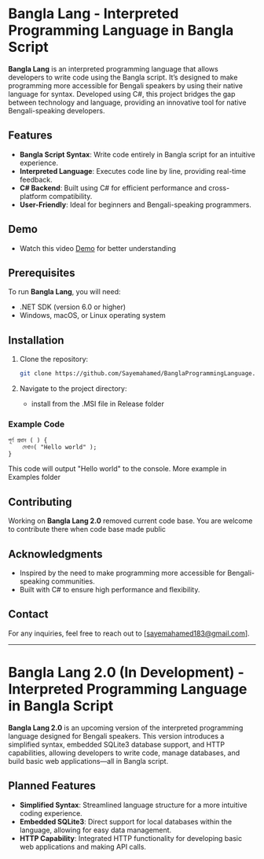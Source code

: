 # Bangla Lang - Interpreted Programming Language in Bangla Script

**Bangla Lang** is an interpreted programming language that allows developers to write code using the Bangla script. It’s designed to make programming more accessible for Bengali speakers by using their native language for syntax. Developed using C#, this project bridges the gap between technology and language, providing an innovative tool for native Bengali-speaking developers.

## Features

- **Bangla Script Syntax**: Write code entirely in Bangla script for an intuitive experience.
- **Interpreted Language**: Executes code line by line, providing real-time feedback.
- **C# Backend**: Built using C# for efficient performance and cross-platform compatibility.
- **User-Friendly**: Ideal for beginners and Bengali-speaking programmers.

## Demo
- Watch this video [Demo](https://www.facebook.com/share/p/o7kRWDvXHQGHF1A2) for better understanding

## Prerequisites

To run **Bangla Lang**, you will need:

- .NET SDK (version 6.0 or higher)
- Windows, macOS, or Linux operating system

## Installation

1. Clone the repository:
   ```bash
   git clone https://github.com/Sayemahamed/BanglaProgrammingLanguage.git
   ```

2. Navigate to the project directory:
   - install from the .MSI file in Release folder

### Example Code
```বাংলা
পূর্ণ প্রধান ( ) {
    দেখাও( "Hello world" );
}
```

This code will output "Hello world" to the console.
More example in Examples folder

## Contributing

Working on **Bangla Lang 2.0** removed current code base. You are welcome to contribute there when code base made public 

## Acknowledgments

- Inspired by the need to make programming more accessible for Bengali-speaking communities.
- Built with C# to ensure high performance and flexibility.

## Contact

For any inquiries, feel free to reach out to [sayemahamed183@gmail.com].

---

# Bangla Lang 2.0 (In Development) - Interpreted Programming Language in Bangla Script

**Bangla Lang 2.0** is an upcoming version of the interpreted programming language designed for Bengali speakers. This version introduces a simplified syntax, embedded SQLite3 database support, and HTTP capabilities, allowing developers to write code, manage databases, and build basic web applications—all in Bangla script.

## Planned Features

- **Simplified Syntax**: Streamlined language structure for a more intuitive coding experience.
- **Embedded SQLite3**: Direct support for local databases within the language, allowing for easy data management.
- **HTTP Capability**: Integrated HTTP functionality for developing basic web applications and making API calls.
